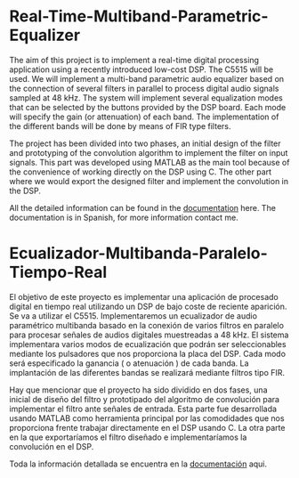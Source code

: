 # Real-Time-Multiband-Parametric-Equalizer
The aim of this project is to implement a real-time digital processing application using a recently introduced low-cost DSP. The C5515 will be used. We will implement a multi-band parametric audio equalizer based on the connection of several filters in parallel to process digital audio signals sampled at 48 kHz. The system will implement several equalization modes that can be selected by the buttons provided by the DSP board. Each mode will specify the gain (or attenuation) of each band. The implementation of the different bands will be done by means of FIR type filters.

The project has been divided into two phases, an initial design of the filter and prototyping of the convolution algorithm to implement the filter on input signals. This part was developed using MATLAB as the main tool because of the convenience of working directly on the DSP using C. The other part where we would export the designed filter and implement the convolution in the DSP.

All the detailed information can be found in the [documentation](https://github.com/carseven/Real-Time-Multiband-Parametric-Equalizer/blob/master/DOCUMENTATION/MemoriaTDS.pdf) here. The documentation is in Spanish, for more information contact me.

# Ecualizador-Multibanda-Paralelo-Tiempo-Real
El objetivo de este proyecto es implementar una aplicación de procesado digital en tiempo real utilizando un DSP de bajo coste de reciente aparición. Se va a utilizar el C5515. Implementaremos un ecualizador de audio paramétrico multibanda basado en la conexión de varios filtros en paralelo para procesar señales de audios digitales muestreadas a 48 kHz. El sistema implementara varios modos de ecualización que podrán ser seleccionables mediante los pulsadores que nos proporciona la placa del DSP. Cada modo será especificado la ganancia ( o atenuación ) de cada banda. La implantación de las diferentes bandas se realizará mediante filtros tipo FIR.

Hay que mencionar que el proyecto ha sido dividido en dos fases, una inicial de diseño del filtro y prototipado del algoritmo de convolución para implementar el filtro ante señales de entrada. Esta parte fue desarrollada usando MATLAB como herramienta principal por las comodidades que nos proporciona frente trabajar directamente en el DSP usando C. La otra parte en la que exportaríamos el filtro diseñado e implementaríamos la convolución en el DSP.

Toda la información detallada se encuentra en la [documentación](https://github.com/carseven/Real-Time-Multiband-Parametric-Equalizer/blob/master/DOCUMENTATION/MemoriaTDS.pdf) aqui.
